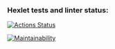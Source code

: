 ### Hexlet tests and linter status:
[![Actions Status](https://github.com/MarieMiatova/frontend-project-11/actions/workflows/hexlet-check.yml/badge.svg)](https://github.com/MarieMiatova/frontend-project-11/actions)

[![Maintainability](https://api.codeclimate.com/v1/badges/dc0355dc81fab1a08e9c/maintainability)](https://codeclimate.com/github/MarieMiatova/frontend-project-11/maintainability)